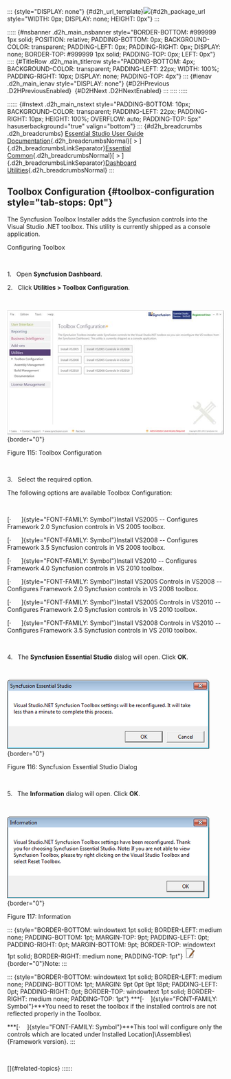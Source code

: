 ::: {style="DISPLAY: none"}
[](ms-xhelp:///?Id=d2h_url_template){#d2h_url_template}![](!package_url!){#d2h_package_url style="WIDTH: 0px; DISPLAY: none; HEIGHT: 0px"}
:::

::::: {#nsbanner .d2h_main_nsbanner style="BORDER-BOTTOM: #999999 1px solid; POSITION: relative; PADDING-BOTTOM: 0px; BACKGROUND-COLOR: transparent; PADDING-LEFT: 0px; PADDING-RIGHT: 0px; DISPLAY: none; BORDER-TOP: #999999 1px solid; PADDING-TOP: 0px; LEFT: 0px"}
:::: {#TitleRow .d2h_main_titlerow style="PADDING-BOTTOM: 4px; BACKGROUND-COLOR: transparent; PADDING-LEFT: 22px; WIDTH: 100%; PADDING-RIGHT: 10px; DISPLAY: none; PADDING-TOP: 4px"}
::: {#ienav .d2h_main_ienav style="DISPLAY: none"}
[](ms-xhelp:///?Id=2f121e36-ec61-4721-87d7-ef6b9a6b8c4c){#D2HPrevious .D2HPreviousEnabled}  [](ms-xhelp:///?Id=1d9c1c0b-9932-4f6f-bd89-c4aeafccf534){#D2HNext .D2HNextEnabled}
:::
::::
:::::

:::::: {#nstext .d2h_main_nstext style="PADDING-BOTTOM: 10px; BACKGROUND-COLOR: transparent; PADDING-LEFT: 22px; PADDING-RIGHT: 10px; HEIGHT: 100%; OVERFLOW: auto; PADDING-TOP: 5px" hasuserbackground="true" valign="bottom"}
::: {#d2h_breadcrumbs .d2h_breadcrumbs}
[Essential Studio User Guide Documentation](ms-xhelp:///?Id=12457748-09e3-4d74-a240-8e049cedf030){.d2h_breadcrumbsNormal}[ \> ]{.d2h_breadcrumbsLinkSeparator}[Essential Common](ms-xhelp:///?Id=2bfe10b6-fac1-4f91-a173-04db314f10c3){.d2h_breadcrumbsNormal}[ \> ]{.d2h_breadcrumbsLinkSeparator}[Dashboard Utilities](ms-xhelp:///?Id=2f121e36-ec61-4721-87d7-ef6b9a6b8c4c){.d2h_breadcrumbsNormal}
:::

## Toolbox Configuration {#toolbox-configuration style="tab-stops: 0pt"}

The Syncfusion Toolbox Installer adds the Syncfusion controls into the Visual Studio .NET toolbox. This utility is currently shipped as a console application.

Configuring Toolbox

 

1.   Open **Syncfusion Dashboard**.

2.   Click **Utilities \> Toolbox Configuration**.

 

![](ImagesExt/image67_123.jpg){border="0"}

Figure 115: Toolbox Configuration

 

3.   Select the required option.

The following options are available Toolbox Configuration:

 

[·      ]{style="FONT-FAMILY: Symbol"}Install VS2005 -- Configures Framework 2.0 Syncfusion controls in VS 2005 toolbox.

[·      ]{style="FONT-FAMILY: Symbol"}Install VS2008 -- Configures Framework 3.5 Syncfusion controls in VS 2008 toolbox.

[·      ]{style="FONT-FAMILY: Symbol"}Install VS2010 -- Configures Framework 4.0 Syncfusion controls in VS 2010 toolbox.

[·      ]{style="FONT-FAMILY: Symbol"}Install VS2005 Controls in VS2008 -- Configures Framework 2.0 Syncfusion controls in VS 2008 toolbox.

[·      ]{style="FONT-FAMILY: Symbol"}Install VS2005 Controls in VS2010 -- Configures Framework 2.0 Syncfusion controls in VS 2010 toolbox.

[·      ]{style="FONT-FAMILY: Symbol"}Install VS2008 Controls in VS2010 -- Configures Framework 3.5 Syncfusion controls in VS 2010 toolbox.

 

4.   The **Syncfusion Essential Studio** dialog will open. Click **OK**.

 

![](ImagesExt/image67_124.png){border="0"}

Figure 116: Syncfusion Essential Studio Dialog

 

5.   The **Information** dialog will open. Click **OK**.

 

![](ImagesExt/image67_125.png){border="0"}

Figure 117: Information

::: {style="BORDER-BOTTOM: windowtext 1pt solid; BORDER-LEFT: medium none; PADDING-BOTTOM: 1pt; MARGIN-TOP: 9pt; PADDING-LEFT: 0pt; PADDING-RIGHT: 0pt; MARGIN-BOTTOM: 9pt; BORDER-TOP: windowtext 1pt solid; BORDER-RIGHT: medium none; PADDING-TOP: 1pt"}
![](ImagesExt/image67_1.jpg){border="0"}Note:
:::

::: {style="BORDER-BOTTOM: windowtext 1pt solid; BORDER-LEFT: medium none; PADDING-BOTTOM: 1pt; MARGIN: 9pt 0pt 9pt 18pt; PADDING-LEFT: 0pt; PADDING-RIGHT: 0pt; BORDER-TOP: windowtext 1pt solid; BORDER-RIGHT: medium none; PADDING-TOP: 1pt"}
***[·    ]{style="FONT-FAMILY: Symbol"}***You need to reset the toolbox if the installed controls are not reflected properly in the Toolbox.

***[·    ]{style="FONT-FAMILY: Symbol"}***This tool will configure only the controls which are located under Installed Location\]\\Assemblies\\ {Framework version}.
:::

 

[]{#related-topics}
::::::
